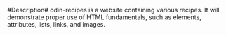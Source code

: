 #Description#
odin-recipes is a website containing various recipes.  It will demonstrate proper use of HTML fundamentals, such as elements, attributes, lists, links, and images.